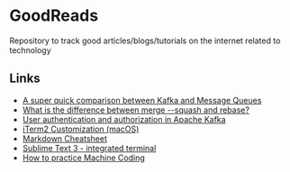 # GoodReads
Repository to track good articles/blogs/tutorials on the internet related to technology


## Links

- [A super quick comparison between Kafka and Message Queues](https://hackernoon.com/a-super-quick-comparison-between-kafka-and-message-queues-e69742d855a8) <br>
- [What is the difference between merge --squash and rebase?](https://stackoverflow.com/questions/2427238/what-is-the-difference-between-merge-squash-and-rebase) <br>
- [User authentication and authorization in Apache Kafka](https://developer.ibm.com/components/kafka/tutorials/kafka-authn-authz/) <br>
- [iTerm2 Customization (macOS)](https://gist.github.com/kevin-smets/8568070) <br>
- [Markdown Cheatsheet](https://github.com/adam-p/markdown-here/wiki/Markdown-Cheatsheet#lines) <br>
- [Sublime Text 3 - integrated terminal](https://stackoverflow.com/questions/31439023/sublime-text-3-integrated-terminal)<br>
- [How to practice Machine Coding](https://workat.tech/machine-coding/article/how-to-practice-for-machine-coding-kp0oj3sw2jca)<br>
